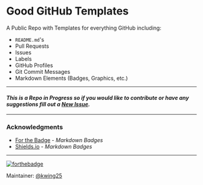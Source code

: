 # Good GitHub Templates

A Public Repo with Templates for everything GitHub including:
- ```README.md```'s
- Pull Requests
- Issues
- Labels
- GitHub Profiles
- Git Commit Messages
- Markdown Elements (Badges, Graphics, etc.)

---
#### *This is a Repo in Progress so if you would like to contribute or have any suggestions fill out a [New Issue](https://github.com/kwing25/Good-GitHub-Templates/issues).*  

---
### Acknowledgments
- [For the Badge](https://forthebadge.com/) - *Markdown Badges*
- [Shields.io](https://shields.io/) - *Markdown Badges*

---
[![forthebadge](https://forthebadge.com/images/badges/built-with-love.svg)](https://forthebadge.com) 

Maintainer: [@kwing25](github.com/kwing25)
